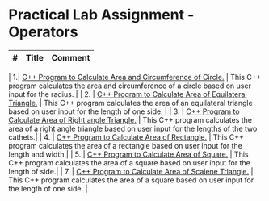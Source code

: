 # Practical Lab Assignment - Operators

|#| Title | Comment |
|---| --------| ------- |

| 1.| [C++ Program to Calculate Area and Circumference of Circle.](https://github.com/nitishhsinghhh/Tips-and-Tricks-Programming-using-Cpp/blob/main/OOP/Lab1/%20Circle.cpp) | This C++ program calculates the area and circumference of a circle based on user input for the radius. |
| 2. | [C++ Program to Calculate Area of Equilateral Triangle.](https://github.com/nitishhsinghhh/Tips-and-Tricks-Programming-using-Cpp/blob/main/OOP/Lab1/EquilateralTriangle.cpp) | This C++ program calculates the area of an equilateral triangle based on user input for the length of one side. |
| 3. | [C++ Program to Calculate Area of Right angle Triangle.](https://github.com/nitishhsinghhh/Tips-and-Tricks-Programming-using-Cpp/blob/main/OOP/Lab1/RightTriangle.cpp) | This C++ program calculates the area of a right angle triangle based on user input for the lengths of the two cathets.|
| 4. | [C++ Program to Calculate Area of Rectangle.](https://github.com/nitishhsinghhh/Tips-and-Tricks-Programming-using-Cpp/blob/main/OOP/Lab1/Rectangle.cpp) | This C++ program calculates the area of a rectangle based on user input for the length and width.|
| 5. | [C++ Program to Calculate Area of Square.](https://github.com/nitishhsinghhh/Tips-and-Tricks-Programming-using-Cpp/blob/main/OOP/Lab1/Square.cpp) | This C++ program calculates the area of a square based on user input for the length of side.|
| 7. | [C++ Program to Calculate Area of Scalene Triangle.](https://github.com/nitishhsinghhh/Tips-and-Tricks-Programming-using-Cpp/blob/main/OOP/Lab1/ScaleneTriangle.cpp) | This C++ program calculates the area of a square based on user input for the length of one side. |
